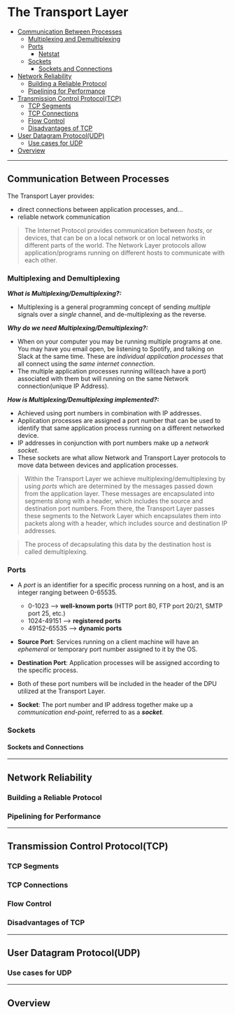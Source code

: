 # The Transport Layer

- [Communication Between Processes](#communication-between-processes)
  - [Multiplexing and Demultiplexing](#multiplexing-and-demultiplexing)
  - [Ports](#ports)
    - [Netstat](#netstat)
  - [Sockets](#sockets)
    - [Sockets and Connections](#sockets-and-connections)
- [Network Reliability](#network-reliability)
  - [Building a Reliable Protocol](#building-a-reliable-protocol)
  - [Pipelining for Performance](#pipelining-for-performance)
- [Transmission Control Protocol(TCP)](#transmission-control-protocol)
  - [TCP Segments](#tcp-segments)
  - [TCP Connections](#tcp-connections)
  - [Flow Control](#flow-control)
  - [Disadvantages of TCP](#disadvantages-of-tcp)
- [User Datagram Protocol(UDP)](#user-datagram-protocol)
  - [Use cases for UDP](#use-cases-for-udp)
- [Overview](#overview)

---

## Communication Between Processes

The Transport Layer provides:

- direct connections between application processes, and...
- reliable network communication

> The Internet Protocol provides communication between _hosts_, or devices, that can be on a local network or on local networks in different parts of the world. The Network Layer protocols allow application/programs running on different hosts to communicate with each other.

### Multiplexing and Demultiplexing

**_What is Multiplexing/Demultiplexing?:_**

- Multiplexing is a general programming concept of sending _multiple_ signals over a _single_ channel, and de-multiplexing as the reverse.

**_Why do we need Multiplexing/Demultiplexing?:_**

- When on your computer you may be running multiple programs at one. You may have you email open, be listening to Spotify, and talking on Slack at the same time. These are _individual application processes_ that all connect using the _same internet connection_.
- The multiple application processes running will(each have a port) associated with them but will running on the same Network connection(unique IP Address).

**_How is Multiplexing/Demultiplexing implemented?:_**

- Achieved using port numbers in combination with IP addresses.
- Application processes are assigned a port number that can be used to identify that same application process running on a different networked device.
- IP addresses in conjunction with port numbers make up a _network socket_.
- These sockets are what allow Network and Transport Layer protocols to move data between devices and application processes.

> Within the Transport Layer we achieve multiplexing/demultiplexing by using _ports_ which are determined by the messages passed down from the application layer. These messages are encapsulated into segments along with a header, which includes the source and destination port numbers. From there, the Transport Layer passes these segments to the Network Layer which encapsulates them into packets along with a header, which includes source and destination IP addresses.

> The process of decapsulating this data by the destination host is called demultiplexing.

### Ports

- A _port_ is an identifier for a specific process running on a host, and is an integer ranging between 0-65535.
  - 0-1023 --> **well-known ports** (HTTP port 80, FTP port 20/21, SMTP port 25, etc.)
  - 1024-49151 --> **registered ports**
  - 49152-65535 --> **dynamic ports**

- **Source Port**: Services running on a client machine will have an _ephemeral_ or temporary port number assigned to it by the OS.
- **Destination Port**: Application processes will be assigned according to the specific process.
- Both of these port numbers will be included in the header of the DPU utilized at the Transport Layer.
- **Socket**: The port number and IP address together make up a _communication end-point_, referred to as a **_socket_**.

### Sockets



#### Sockets and Connections

---

## Network Reliability
  
### Building a Reliable Protocol

### Pipelining for Performance

---

## Transmission Control Protocol(TCP)
  
### TCP Segments

### TCP Connections

### Flow Control

### Disadvantages of TCP

---

## User Datagram Protocol(UDP)
  
### Use cases for UDP

---

## Overview
